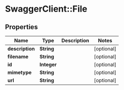 # SwaggerClient::File

## Properties
Name | Type | Description | Notes
------------ | ------------- | ------------- | -------------
**description** | **String** |  | [optional] 
**filename** | **String** |  | [optional] 
**id** | **Integer** |  | [optional] 
**mimetype** | **String** |  | [optional] 
**url** | **String** |  | [optional] 


